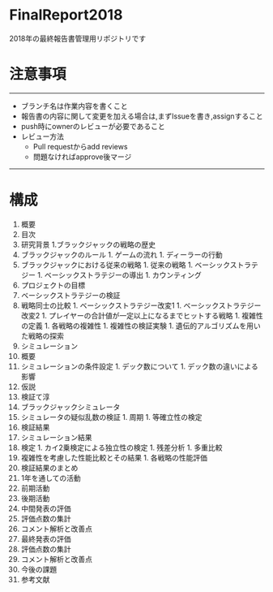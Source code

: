 # FinalReport2018
2018年の最終報告書管理用リポジトリです

# 注意事項
---
- ブランチ名は作業内容を書くこと
- 報告書の内容に関して変更を加える場合は,まずIssueを書き,assignすること
- push時にownerのレビューが必要であること
- レビュー方法
  - Pull requestからadd reviews
  - 問題なければapprove後マージ
---
# 構成
1. 概要
1. 目次
1. 研究背景
  1.ブラックジャックの戦略の歴史
  1. ブラックジャックのルール
    1. ゲームの流れ
    1. ディーラーの行動
  1. ブラックジャックにおける従来の戦略
    1. 従来の戦略
    1. ベーシックストラテジー
    1. ベーシックストラテジーの導出
    1. カウンティング
1. プロジェクトの目標
1. ベーシックストラテジーの検証
  1. 戦略同士の比較
    1. ベーシックストラテジー改変1
    1. ベーシックストラテジー改変2
    1. プレイヤーの合計値が一定以上になるまでヒットする戦略
    1. 複雑性の定義
    1. 各戦略の複雑性
    1. 複雑性の検証実験
    1. 遺伝的アルゴリズムを用いた戦略の探索
1. シミュレーション
  1. 概要
  1. シミュレーションの条件設定
    1. デック数について
    1. デック数の違いによる影響
  1. 仮説
  1. 検証て淳
  1. ブラックジャックシミュレータ
  1. シミュレータの疑似乱数の検証
    1. 周期
    1. 等確立性の検定
1. 検証結果
  1. シミュレーション結果
  1. 検定
    1. カイ2乗検定による独立性の検定
    1. 残差分析
    1. 多重比較
  1. 複雑性を考慮した性能比較とその結果
    1. 各戦略の性能評価
  1. 検証結果のまとめ
1. 1年を通しての活動
  1. 前期活動
  1. 後期活動
1. 中間発表の評価
  1. 評価点数の集計
  1. コメント解析と改善点
1. 最終発表の評価
  1. 評価点数の集計
  1. コメント解析と改善点
1. 今後の課題
1. 参考文献
